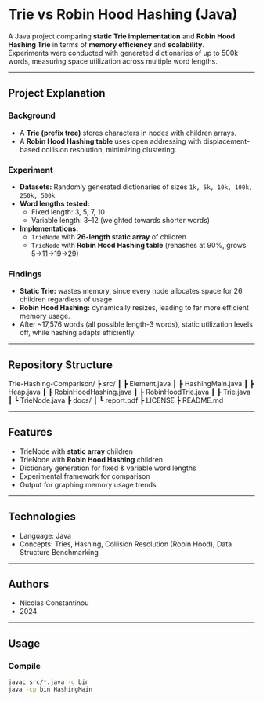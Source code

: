 # Trie vs Robin Hood Hashing (Java)

A Java project comparing **static Trie implementation** and **Robin Hood Hashing Trie** in terms of **memory efficiency** and **scalability**.  
Experiments were conducted with generated dictionaries of up to 500k words, measuring space utilization across multiple word lengths.

---

## Project Explanation

### Background
- A **Trie (prefix tree)** stores characters in nodes with children arrays.
- A **Robin Hood Hashing table** uses open addressing with displacement-based collision resolution, minimizing clustering.

### Experiment
- **Datasets:** Randomly generated dictionaries of sizes `1k, 5k, 10k, 100k, 250k, 500k`.
- **Word lengths tested:**
  - Fixed length: 3, 5, 7, 10
  - Variable length: 3–12 (weighted towards shorter words)
- **Implementations:**
  - `TrieNode` with **26-length static array** of children
  - `TrieNode` with **Robin Hood Hashing table** (rehashes at 90%, grows 5→11→19→29)

### Findings
- **Static Trie:** wastes memory, since every node allocates space for 26 children regardless of usage.
- **Robin Hood Hashing:** dynamically resizes, leading to far more efficient memory usage.
- After ~17,576 words (all possible length-3 words), static utilization levels off, while hashing adapts efficiently.

---

## Repository Structure
Trie-Hashing-Comparison/
┣ src/
┃ ┣ Element.java
┃ ┣ HashingMain.java
┃ ┣ Heap.java
┃ ┣ RobinHoodHashing.java
┃ ┣ RobinHoodTrie.java
┃ ┣ Trie.java
┃ ┗ TrieNode.java
┣ docs/
┃ ┗ report.pdf
┣ LICENSE
┣ README.md

---

## Features
- TrieNode with **static array** children
- TrieNode with **Robin Hood Hashing** children
- Dictionary generation for fixed & variable word lengths
- Experimental framework for comparison
- Output for graphing memory usage trends

---

## Technologies
- Language: Java
- Concepts: Tries, Hashing, Collision Resolution (Robin Hood), Data Structure Benchmarking

---

## Authors
- Nicolas Constantinou
- 2024

---

## Usage

### Compile
```bash
javac src/*.java -d bin
java -cp bin HashingMain

